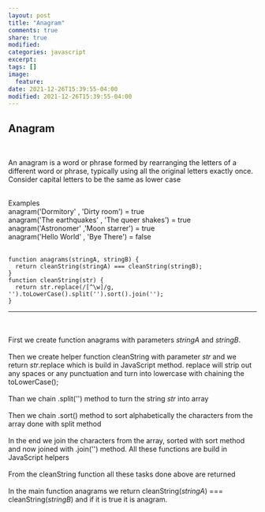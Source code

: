 ```yaml
---
layout: post
title: "Anagram"
comments: true
share: true
modified:
categories: javascript
excerpt:
tags: []
image:
  feature:
date: 2021-12-26T15:39:55-04:00
modified: 2021-12-26T15:39:55-04:00
---
```


## Anagram

<br>

An anagram is a word or phrase formed by rearranging the letters of a different word or phrase, typically using all the original letters exactly once. Consider capital letters to be the same as lower case

<br>
Examples <br>
anagram('Dormitory' , 'Dirty room') = true<br>
anagram('The earthquakes' , 'The queer shakes') = true<br>
anagram('Astronomer' ,'Moon starrer') = true<br>
anagram('Hello World' , 'Bye There') = false<br>
<br>

~~~
function anagrams(stringA, stringB) {
  return cleanString(stringA) === cleanString(stringB);
}
function cleanString(str) {
  return str.replace(/[^\w]/g, '').toLowerCase().split('').sort().join('');
}
~~~
___

<br><br>
First we create function anagrams with parameters *stringA* and *stringB*.
<br><br>
Then we create helper function cleanString with parameter *str* and we return *str*.replace which is build in JavaScript method. replace will strip out any spaces or any punctuation and turn into lowercase with chaining the toLowerCase();
<br><br>
Than we chain .split('') method to turn the string *str* into array
<br><br>
Then we chain .sort() method to sort alphabetically the characters from the array done with split method
<br><br>
In the end we join the characters from the array, sorted with sort method and now joined with .join('') method. All these functions are build in JavaScript helpers
<br><br>
From the cleanString function all these tasks done above are returned
<br><br>
In the main function anagrams we return cleanString(*stringA*) === cleanString(*stringB*) and if it is true it is anagram.

